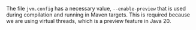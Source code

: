 The file `jvm.config` has a necessary value, `--enable-preview` that is used during 
compilation and running in Maven targets.  This is required because we are using virtual
threads, which is a preview feature in Java 20.